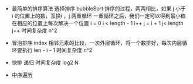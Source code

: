 - 最简单的排序算法
  选择排序 bubbleSort
  排序的过程，两两相比，如果 j 小于 i 的位置上的数，互换i ，j 两重循环
  一重循环之后，我们一定可以得到最小值在相应的位置上每次解决一个位置
  i = 0 i < length - 1 i++
  j = i + 1 j< length j++
  时间复杂度 n^2

- 冒泡排序 index
    相邻元素的比较，一次外层循环，将一个数排好，每次内层循环要执行 len - i - 1
    时间复杂度 n^2

- 快排
  递归 时间复杂度 log2 N


- 中序遍历
